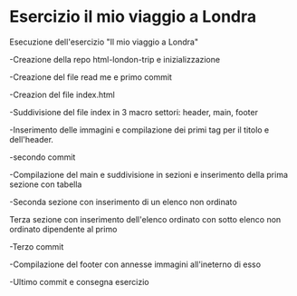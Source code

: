 Esercizio il mio viaggio a Londra
===
Esecuzione dell'esercizio "Il mio viaggio a Londra"

-Creazione della repo html-london-trip e inizializzazione

-Creazione del file read me e primo commit

-Creazion del file index.html

-Suddivisione del file index in 3 macro settori: header, main, footer

-Inserimento delle immagini e compilazione dei primi tag per il titolo e dell'header.

-secondo commit

-Compilazione del main e suddivisione in sezioni e inserimento della prima sezione con tabella

-Seconda sezione con inserimento di un elenco non ordinato

Terza sezione con inserimento dell'elenco ordinato con sotto elenco non ordinato dipendente al primo

-Terzo commit

-Compilazione del footer con annesse immagini all'ineterno di esso

-Ultimo commit e consegna esercizio